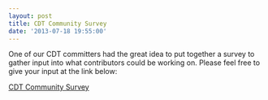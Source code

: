 ```yaml
---
layout: post
title: CDT Community Survey
date: '2013-07-18 19:55:00'
---
```



One of our CDT committers had the great idea to put together a survey to gather input into what contributors could be working on. Please feel free to give your input at the link below:

[CDT Community Survey](https://docs.google.com/forms/d/1_-_Lx4QYq07SQtABt_6EZx7KAcsKNdL5DQ9YxDQs090/viewform)


